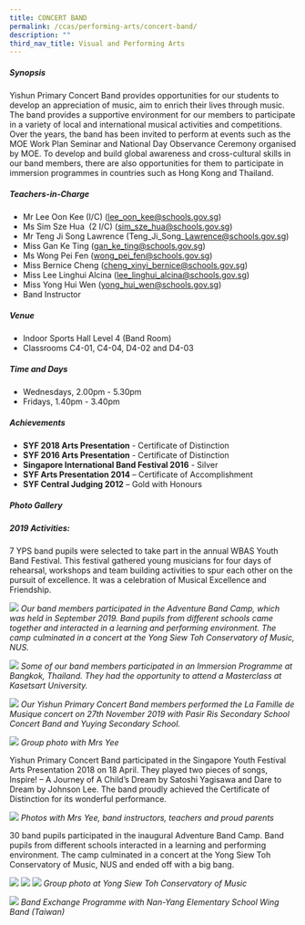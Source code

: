 ```yaml
---
title: CONCERT BAND
permalink: /ccas/performing-arts/concert-band/
description: ""
third_nav_title: Visual and Performing Arts
---
```

##### **Synopsis**
Yishun Primary Concert Band provides opportunities for our students to develop an appreciation of music, aim to enrich their lives through music. The band provides a supportive environment for our members to participate in a variety of local and international musical activities and competitions. Over the years, the band has been invited to perform at events such as the MOE Work Plan Seminar and National Day Observance Ceremony organised by MOE. To develop and build global awareness and cross-cultural skills in our band members, there are also opportunities for them to participate in immersion programmes in countries such as Hong Kong and Thailand.

##### **Teachers-in-Charge**
* Mr Lee Oon Kee (I/C) (lee_oon_kee@schools.gov.sg)
* Ms Sim Sze Hua  (2 I/C) (sim_sze_hua@schools.gov.sg)
* Mr Teng Ji Song Lawrence (Teng\_Ji\_Song\_Lawrence@schools.gov.sg)
* Miss Gan Ke Ting (gan_ke_ting@schools.gov.sg)
* Ms Wong Pei Fen (wong_pei_fen@schools.gov.sg)
* Miss Bernice Cheng (cheng_xinyi_bernice@schools.gov.sg)
* Miss Lee Linghui Alcina (lee_linghui_alcina@schools.gov.sg)
* Miss Yong Hui Wen (yong_hui_wen@schools.gov.sg)
* Band Instructor

##### **Venue**
* Indoor Sports Hall Level 4 (Band Room)
* Classrooms C4-01, C4-04, D4-02 and D4-03

##### **Time and Days**
* Wednesdays, 2.00pm - 5.30pm
* Fridays, 1.40pm - 3.40pm

##### **Achievements**
*   **SYF 2018 Arts Presentation** - Certificate of Distinction
*   **SYF 2016 Arts Presentation** - Certificate of Distinction
*   **Singapore International Band Festival 2016** - Silver
*   **SYF Arts Presentation 2014** – Certificate of Accomplishment
*   **SYF Central Judging 2012** – Gold with Honours

##### **Photo Gallery**

##### 2019 Activities:
7 YPS band pupils were selected to take part in the annual WBAS Youth Band Festival. This festival gathered young musicians for four days of rehearsal, workshops and team building activities to spur each other on the pursuit of excellence. It was a celebration of Musical Excellence and Friendship.

![](/images/CCAs/Concert%20Band/CCA_Band_2020_1.jpg)
*Our band members participated in the Adventure Band Camp, which was held in September 2019. Band pupils from different schools came together and interacted in a learning and performing environment. The camp culminated in a concert at the Yong Siew Toh Conservatory of Music, NUS.*

![](/images/CCAs/Concert%20Band/CCA_Band_2020_2.jpg)
*Some of our band members participated in an Immersion Programme at Bangkok, Thailand. They had the opportunity to attend a Masterclass at Kasetsart University.*

![](/images/CCAs/Concert%20Band/CCA_Band_2020_3.jpg)
*Our Yishun Primary Concert Band members performed the La Famille de Musique concert on 27th November 2019 with Pasir Ris Secondary School Concert Band and Yuying Secondary School.*


![](/images/CCAs/Concert%20Band/Group-Photo-5.jpg)
*Group photo with Mrs Yee*

Yishun Primary Concert Band participated in the Singapore Youth Festival Arts Presentation 2018 on 18 April. They played two pieces of songs, Inspire! – A Journey of A Child’s Dream by Satoshi Yagisawa and Dare to Dream by Johnson Lee. The band proudly achieved the Certificate of Distinction for its wonderful performance.

![](/images/CCAs/Concert%20Band/Group-Photo-4.jpg)
*Photos with Mrs Yee, band instructors, teachers and proud parents*

30 band pupils participated in the inaugural Adventure Band Camp. Band pupils from different schools interacted in a learning and performing environment. The camp culminated in a concert at the Yong Siew Toh Conservatory of Music, NUS and ended off with a big bang.

![](/images/CCAs/Concert%20Band/Group-Photo-1.jpg)
![](/images/CCAs/Concert%20Band/Group-Photo-2.jpg)
![](/images/CCAs/Concert%20Band/Group-Photo-3.jpg)
*Group photo at Yong Siew Toh Conservatory of Music*

![](/images/CCAs/Concert%20Band/2017Band_4.jpg)
*Band Exchange Programme with Nan-Yang Elementary School Wing Band (Taiwan)*